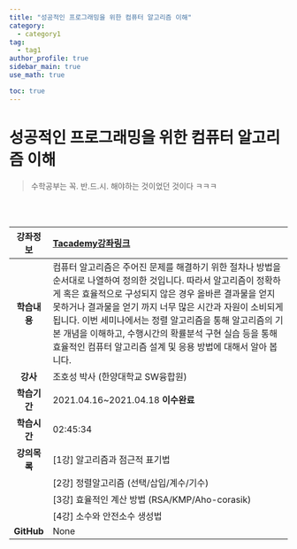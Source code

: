 ```yaml
---
title: "성공적인 프로그래밍을 위한 컴퓨터 알고리즘 이해"
category:
  - category1
tag:
  - tag1
author_profile: true
sidebar_main: true
use_math: true

toc: true
---
```


# 성공적인 프로그래밍을 위한 컴퓨터 알고리즘 이해

> 수학공부는 꼭. 반.드.시. 해야하는 것이었던 것이다 ㅋㅋㅋ

<br><br>

| **강좌정보** | [Tacademy강좌링크](https://tacademy.skplanet.com/live/player/onlineLectureDetail.action)                                                                                                                                                                                                                                                                                                                                                |
| :----------: | :-------------------------------------------------------------------------------------------------------------------------------------------------------------------------------------------------------------------------------------------------------------------------------------------------------------------------------------------------------------------------------------------------------------------------------------- |
| **학습내용** | 컴퓨터 알고리즘은 주어진 문제를 해결하기 위한 절차나 방법을 순서대로 나열하여 정의한 것입니다. 따라서 알고리즘이 정확하게 혹은 효율적으로 구성되지 않은 경우 올바른 결과물을 얻지 못하거나 결과물을 얻기 까지 너무 많은 시간과 자원이 소비되게 됩니다. 이번 세미나에서는 정렬 알고리즘을 통해 알고리즘의 기본 개념을 이해하고, 수행시간의 확률분석 구현 실습 등을 통해 효율적인 컴퓨터 알고리즘 설계 및 응용 방법에 대해서 알아 봅니다. |
|   **강사**   | 조호성 박사 (한양대학교 SW융합원)                                                                                                                                                                                                                                                                                                                                                                                                       |
| **학습기간** | 2021.04.16~2021.04.18 **이수완료**                                                                                                                                                                                                                                                                                                                                                                                                      |
| **학습시간** | 02:45:34                                                                                                                                                                                                                                                                                                                                                                                                                                |
| **강의목록** | [1강] 알고리즘과 점근적 표기법                                                                                                                                                                                                                                                                                                                                                                                                          |
|              | [2강] 정렬알고리즘 (선택/삽입/계수/기수)                                                                                                                                                                                                                                                                                                                                                                                                |
|              | [3강] 효율적인 계산 방법 (RSA/KMP/Aho-corasik)                                                                                                                                                                                                                                                                                                                                                                                          |
|              | [4강] 소수와 안전소수 생성법                                                                                                                                                                                                                                                                                                                                                                                                            |
|  **GitHub**  | None                                                                                                                                                                                                                                                                                                                                                                                                                                    |
